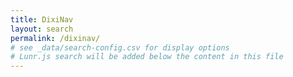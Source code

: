 ```yaml
---
title: DixiNav
layout: search
permalink: /dixinav/
# see _data/search-config.csv for display options
# Lunr.js search will be added below the content in this file
---
```



